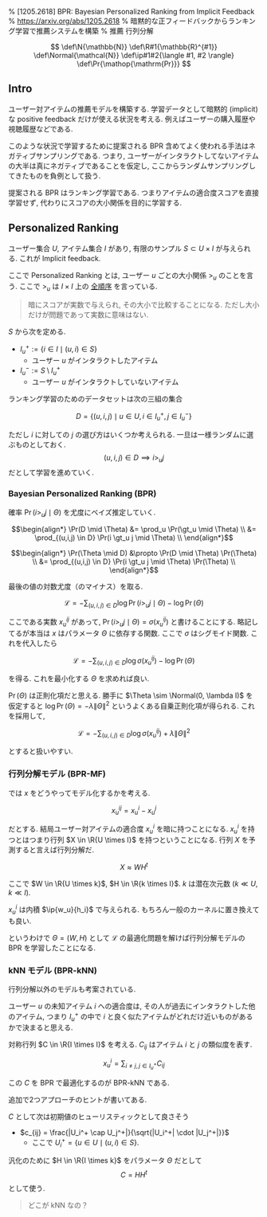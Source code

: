 % [1205.2618] BPR: Bayesian Personalized Ranking from Implicit Feedback
% https://arxiv.org/abs/1205.2618
% 暗黙的な正フィードバックからランキング学習で推薦システムを構築
% 推薦 行列分解

$$
\def\N{\mathbb{N}}
\def\R#1{\mathbb{R}^{#1}}
\def\Normal{\mathcal{N}}
\def\ip#1#2{\langle #1, #2 \rangle}
\def\Pr{\mathop{\mathrm{Pr}}}
$$

## Intro

ユーザー対アイテムの推薦モデルを構築する.
学習データとして暗黙的 (implicit) な positive feedback だけが使える状況を考える.
例えばユーザーの購入履歴や視聴履歴などである.

このような状況で学習するために提案される BPR 含めてよく使われる手法はネガティブサンプリングである.
つまり, ユーザーがインタラクトしてないアイテムの大半は真にネガティブであることを仮定し, ここからランダムサンプリングしてきたものを負例として扱う.

提案される BPR はランキング学習である.
つまりアイテムの適合度スコアを直接学習せず,
代わりにスコアの大小関係を目的に学習する.

## Personalized Ranking

ユーザー集合 $U$, アイテム集合 $I$ があり,
有限のサンプル $S \subset U \times I$ が与えられる.
これが Implicit feedback.

ここで Personalized Ranking とは,
ユーザー $u$ ごとの大小関係 $\gt_u$ のことを言う.
ここで $\gt_u$ は $I \times I$ 上の
[全順序](https://ja.wikipedia.org/wiki/%E5%85%A8%E9%A0%86%E5%BA%8F)
を言っている.

> 暗にスコアが実数で与えられ, その大小で比較することになる.
> ただし大小だけが問題であって実数に意味はない.

$S$ から次を定める.

- $I_u^+ := \{ i \in I \mid (u, i) \in S \}$
    - ユーザー $u$ がインタラクトしたアイテム
- $I_u^- := S \setminus I_u^+$
    - ユーザー $u$ がインタラクトしていないアイテム

ランキング学習のためのデータセットは次の三組の集合

$$D = \{ (u, i, j) \mid u \in U, i \in I_u^+, j \in I_u^- \}$$

ただし $i$ に対しての $j$ の選び方はいくつか考えられる.
一旦は一様ランダムに選ぶものとしておく.
$$(u,i,j) \in D \implies i \gt_u j$$
だとして学習を進めていく.

### Bayesian Personalized Ranking (BPR)

確率 $\Pr(i \gt_u j \mid \Theta)$ を尤度にベイズ推定していく.

$$\begin{align*}
\Pr(D \mid \Theta)
&= \prod_u \Pr(\gt_u \mid \Theta) \\
&= \prod_{(u,i,j) \in D} \Pr(i \gt_u j \mid \Theta) \\
\end{align*}$$

$$\begin{align*}
\Pr(\Theta \mid D)
&\propto \Pr(D \mid \Theta) \Pr(\Theta) \\
&= \prod_{(u,i,j) \in D} \Pr(i \gt_u j \mid \Theta) \Pr(\Theta) \\
\end{align*}$$

最後の値の対数尤度（のマイナス）を取る.

$$\mathcal{L} = - \sum_{(u,i,j) \in D} \log \Pr(i \gt_u j \mid \Theta) - \log \Pr(\Theta)$$

ここである実数 $x_u^{ij}$ があって,
$\Pr(i \gt_u j \mid \Theta) = \sigma(x_u^{ij})$
と書けることにする.
略記してるが本当は $x$ はパラメータ $\Theta$ に依存する関数.
ここで $\sigma$ はシグモイド関数.
これを代入したら

$$\mathcal{L} = - \sum_{(u,i,j) \in D} \log \sigma(x_u^{ij}) - \log \Pr(\Theta)$$

を得る.
これを最小化する $\Theta$ を求めれば良い.

$\Pr(\Theta)$ は正則化項だと思える.
勝手に $\Theta \sim \Normal(0, \lambda I)$ を仮定すると
$\log \Pr(\Theta) = - \lambda \|\Theta\|^2$
というよくある自乗正則化項が得られる.
これを採用して,

$$\mathcal{L} = - \sum_{(u,i,j) \in D} \log \sigma(x_u^{ij}) + \lambda \|\Theta\|^2$$

とすると扱いやすい.

### 行列分解モデル (BPR-MF)

では $x$ をどうやってモデル化するかを考える.

$$x_u^{ij} = x_u^i - x_u^j$$

だとする.
結局ユーザー対アイテムの適合度 $x_u^i$ を暗に持つことになる.
$x_u^i$ を持つとはつまり行列 $X \in \R{U \times I}$ を持つということになる.
行列 $X$ を予測すると言えば行列分解だ.

$$X \approx WH^t$$

ここで $W \in \R{U \times k}$, $H \in \R{k \times I}$.
$k$ は潜在次元数 $(k \ll U, k \ll I)$.

$x_u^i$ は内積 $\ip{w_u}{h_i}$ で与えられる.
もちろん一般のカーネルに置き換えても良い.

というわけで $\Theta = (W, H)$ として $\mathcal L$ の最適化問題を解けば行列分解モデルの BPR を学習したことになる.

### kNN モデル (BPR-kNN)

行列分解以外のモデルも考案されている.

ユーザー $u$ の未知アイテム $i$ への適合度は,
その人が過去にインタラクトした他のアイテム,
つまり $I_u^+$ の中で $i$ と良く似たアイテムがどれだけ近いものがあるかで決まると思える.

対称行列 $C \in \R{I \times I}$ を考える.
$C_{ij}$ はアイテム $i$ と $j$ の類似度を表す.

$$x_u^i = \sum_{i\ne j, j \in I_u^+} C_{ij}$$

この $C$ を BPR で最適化するのが BPR-kNN である.

追加で2つアプローチのヒントが書いてある.

$C$ として次は初期値のヒューリスティックとして良さそう

- $c_{ij} = \frac{|U_i^+ \cap U_j^+|}{\sqrt{|U_i^+| \cdot |U_j^+|}}$
    - ここで $U_i^+ = \{ u \in U \mid (u,i) \in S \}$.

汎化のために $H \in \R{I \times k}$ をパラメータ $\Theta$ だとして
$$C = H H^t$$
として使う.

> どこが kNN なの？
